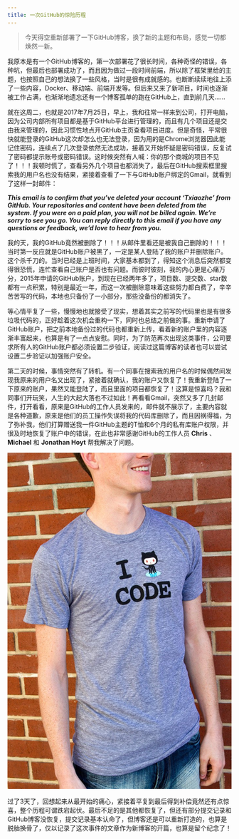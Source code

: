 ```yaml
---
title: 一次GitHub的惊险历程
---
```

> 今天得空重新部署了一下GitHub博客，换了新的主题和布局，感觉一切都焕然一新。

​	我原本是有一个GitHub博客的，第一次部署花了很长时间，各种奇怪的错误，各种坑，但最后也部署成功了，而且因为做过一段时间前端，所以除了框架里给的主题，也按照自己的想法换了一些风格，当时是很有成就感的。也断断续续地往上添了一些内容，Docker、移动端、前端开发等。但后来又来了新项目，时间也逐渐被工作占满，也渐渐地遗忘还有一个博客孤单的跑在GitHub上，直到前几天......

​	就在这周二，也就是2017年7月25日，早上，我和往常一样来到公司，打开电脑，因为公司内部所有项目都是基于GitHub平台进行管理的，而且有几个项目还是交由我来管理的，因此习惯性地点开GitHub主页查看项目进度。但是奇怪，平常很快就能登录的GitHub这次却怎么也无法登录，因为用的是Chrome浏览器因此能记住密码，连续点了几次登录依然无法成功，接着又开始怀疑是密码错误，反复试了密码都提示账号或密码错误。这时候突然有人喊：你的那个商城的项目不见了！！！我顿时慌了，查看另外几个项目也都消失了，最后在GitHub搜索框里搜索我的用户名也没有结果，紧接着查看了一下与GitHub账户绑定的Gmail，就看到了这样一封邮件：

***This email is to confirm that you’ve deleted your account ‘Txiaozhe’ from GitHub. Your repositories and content have been deleted from the system. If you were on a paid plan, you will not be billed again. We’re sorry to see you go. You can reply directly to this email if you have any questions or feedback, we’d love to hear from you.*** 

我的天，我的GitHub竟然被删除了！！！从邮件里看还是被我自己删除的！！！当时第一反应就是GitHub账户被黑了，一定是某人登陆了我的账户并删除账户。这个杀千刀的。当时已经是上班时间，大家基本都到了，得知这个消息后突然都变得很恐慌，连忙查看自己账户是否也有问题。而彼时彼刻，我的内心更是心痛万分，2015年申请的GitHub账户，到现在已经两年多了，项目数、提交数、star数都有一点积累，特别是最近一年，而这一次被删除意味着这些努力都白费了，辛辛苦苦写的代码，本地也只备份了一小部分，那些没备份的都消失了。

​	等心情平复了一些，慢慢地也就接受了现实，想着其实之前写的代码里也是有很多垃圾代码的，正好趁着这次机会重构一下，同时也总结之前做的事。重新申请了GitHub账户，把之前本地备份过的代码也都重新上传，看着新的账户里的内容逐渐丰富起来，也算是有了一点点安慰。同时，为了防范再次出现这类事件，公司要求所有人的GitHub账户都必须设置二步验证，阅读过这篇博客的读者也可以尝试设置二步验证以加强账户安全。

​	第二天的时候，事情突然有了转机。有一个同事在搜索我的用户名的时候偶然间发现我原来的用户名又出现了，紧接着就确认，我的账户又恢复了！我重新登陆了一下原来的账户，果然又能登陆了，而且里面的项目都恢复了！这算是惊喜吗？我和同事们开玩笑，人生的大起大落也不过如此！再看看Gmail，突然又多了几封邮件，打开看看，原来是GitHub的工作人员发来的，邮件就不展示了，主要内容就是各种道歉，原来是他们的员工操作失误将我的代码库删除了，而且因祸得福，为了弥补我，他们打算赠送我一件GitHub主题的T恤和6个月的私有库账户权限，并很及时地恢复了账户中的错误，在此也非常感谢GitHub的工作人员 **Chris** 、**Michael** 和 **Jonathan Hoyt** 帮我解决了问题。

![](https://github.com/Txiaozhe/images/blob/master/blog/github_tshirt.jpg?raw=true)

​	过了3天了，回想起来从最开始的痛心，紧接着平复到最后得到补偿竟然还有点惊喜，整个历程可谓跌宕起伏。最后不足的是其他都恢复了，但还有部分提交记录和GitHub博客没恢复，提交记录基本认命了，但博客还是可以重新打造的，也算是脱胎换骨了，仅以记录了这次事件的文章作为新博客的开篇，也算是留个纪念了！